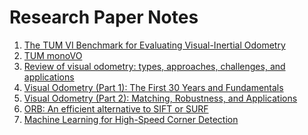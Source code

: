 # Research Paper Notes
1. [The TUM VI Benchmark for Evaluating Visual-Inertial Odometry](./The%20TUM%20VI%20Benchmark%20for%20Evaluating%20Visual-Inertial%20Odometry/index.md)
2. [TUM monoVO](./TUM%20monoVO/index.md)
3. [Review of visual odometry: types, approaches, challenges, and applications](./Review%20of%20visual%20odometry:%20types,%20approaches,%20challenges,%20and%20applications/index.md)
4. [Visual Odometry (Part 1): The First 30 Years and Fundamentals](./Visual%20Odometry%20(Part%201):%20The%20First%2030%20Years%20and%20Fundamentals/index.md)
5. [Visual Odometry (Part 2): Matching, Robustness, and Applications](./Visual%20Odometry%20(Part%202):%20Matching,%20Robustness,%20and%20Applications/index.md)
6. [ORB: An efficient alternative to SIFT or SURF](./ORB:%20An%20efficient%20alternative%20to%20SIFT%20or%20SURF/index.md)
7. [Machine Learning for High-Speed Corner Detection](./Machine%20Learning%20for%20High-Speed%20Corner%20Detection/index.md)
